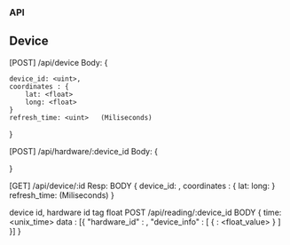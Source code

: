 ### API



## Device

[POST] /api/device
Body: {

    device_id: <uint>,
    coordinates : {
        lat: <float>
        long: <float>
    }
    refresh_time: <uint>   (Miliseconds)
}


[POST] /api/hardware/:device_id
Body: {

}


[GET] /api/device/:id
Resp:
BODY
{
    device_id: <uint>,
    coordinates : {
        lat: <float>
        long: <float>
    }
    refresh_time: <uint>   (Miliseconds)
}

device id, hardware id  tag float
POST /api/reading/:device_id
BODY
{
    time: <unix_time>
    data : [{
        "hardware_id" : <uint>,
        "device_info" : [
            {<tag> : <float_value> }
        ]
    }]
}


